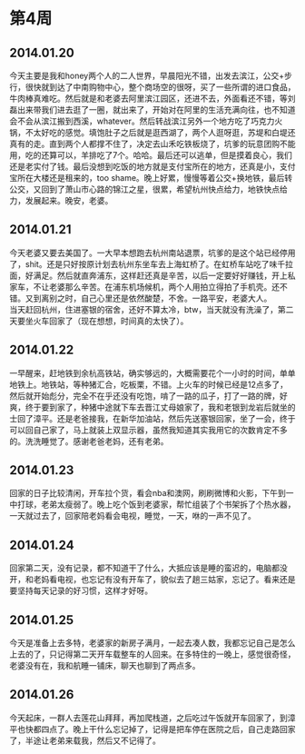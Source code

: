 第4周
======

## 2014.01.20

今天主要是我和honey两个人的二人世界，早晨阳光不错，出发去滨江，公交+步行，很快就到达了中南购物中心，整个商场空的很呀，买了一些所谓的进口食品，牛肉棒真难吃。然后就是和老婆去阿里滨江园区，还进不去，外面看还不错，等刘磊出来带我们进去逛了一圈，就出来了，开始对在阿里的生活充满向往，也不知道会不会从滨江搬到西溪，whatever。然后转战滨江另外一个地方吃了巧克力火锅，不太好吃的感觉。填饱肚子之后就是逛西湖了，两个人逛呀逛，苏堤和白堤还真有的走。直到两个人都撑不住了，决定去山禾吃铁板烧了，坑爹的玩意团购不能用，吃的还算可以，羊排吃了7个。哈哈。最后还可以逃单，但是摸着良心，我们还是老实付了钱。最后没想到吃饭的地方就是支付宝所在的地方，还真是小，支付宝所在大楼还是租来的，too shame。晚上好累，慢慢等着公交+换地铁，最后转公交，又回到了萧山市心路的锦江之星，很累，希望杭州快点给力，地铁快点给力，发展起来。晚安，老婆。

## 2014.01.21

今天老婆又要去美国了。一大早本想跑去杭州南站退票，坑爹的是这个站已经停用了，shit。还是只好按原计划去杭州东坐车去上海虹桥了。在虹桥车站吃了味千拉面，好满足。然后就直奔浦东，这样赶还真是辛苦，以后一定要好好赚钱，开上私家车，不让老婆那么辛苦。在浦东机场候机，两个人用拍立得拍了手机壳。还不错。又到离别之时，自己心里还是依然酸楚，不舍。一路平安，老婆大人。  
当天赶回杭州，住进塞银的宿舍，还好不算太冷，btw，当天就没有洗澡了，第二天要坐火车回家了（现在想想，时间真的太快了）。

## 2014.01.22

一早醒来，赶地铁到余杭高铁站，确实够远的，大概需要花个一小时的时间，单单地铁上。地铁站，等种猪汇合，吃板栗，不错。上火车的时候已经是12点多了，然后就开始彪分，完全不在乎还没有吃饱，啃了一路的瓜子，打了一路的牌，好爽，终于要到家了，种猪中途就下车去晋江丈母娘家了，我和老银到龙岩后就坐的士回了漳平。还是老爸接我，在新华加油站，然后先送塞银回家，坐了一会，终于可以回自己家了，马上就装上双显示器，虽然我知道其实我用它的次数肯定不多的。洗洗睡觉了。感谢老爸老妈，还有老弟。

## 2014.01.23

回家的日子比较清闲，开车拉个货，看会nba和澳网，刷刷微博和火影，下午到一中打球，老弟太瘦弱了。晚上吃个饭到老婆家，帮忙组装了个书架拆了个热水器，一天就过去了，回家陪老妈看会电视，睡觉，一天，咻的一声不见了。

## 2014.01.24

回家第二天，没有记录，都不知道干了什么，大抵应该是睡的蛮迟的，电脑都没开，和老妈看电视，也忘记有没有开车了，貌似去了趟三姑家，忘记了。看来还是要坚持每天记录的好习惯，这样才好呀。

## 2014.01.25

今天是准备上去多特，老婆家的新房子满月，一起去凑人数，我都忘记自己是怎么上去的了，只记得第二天开车载整车的人回来。在多特住的一晚上，感觉很奇怪，老婆没有在，我和航睡一铺床，聊天也聊到了两点多。

## 2014.01.26

今天起床，一群人去莲花山拜拜，再加爬栈道，之后吃过午饭就开车回家了，到漳平也快都四点了。晚上干什么忘记掉了，记得是把车停在医院之后，自己走路回家了，半途让老弟来载我，然后又不记得了。
